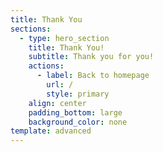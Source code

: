 ```yaml
---
title: Thank You
sections:
  - type: hero_section
    title: Thank You!
    subtitle: Thank you for you!
    actions:
      - label: Back to homepage
        url: /
        style: primary
    align: center
    padding_bottom: large
    background_color: none
template: advanced
---
```

